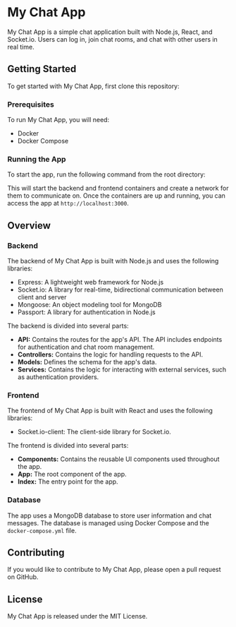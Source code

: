 # My Chat App

My Chat App is a simple chat application built with Node.js, React, and Socket.io. Users can log in, join chat rooms, and chat with other users in real time.

## Getting Started

To get started with My Chat App, first clone this repository:

### Prerequisites

To run My Chat App, you will need:

- Docker
- Docker Compose

### Running the App

To start the app, run the following command from the root directory:

This will start the backend and frontend containers and create a network for them to communicate on. Once the containers are up and running, you can access the app at `http://localhost:3000`.

## Overview

### Backend

The backend of My Chat App is built with Node.js and uses the following libraries:

- Express: A lightweight web framework for Node.js
- Socket.io: A library for real-time, bidirectional communication between client and server
- Mongoose: An object modeling tool for MongoDB
- Passport: A library for authentication in Node.js

The backend is divided into several parts:

- **API:** Contains the routes for the app's API. The API includes endpoints for authentication and chat room management.
- **Controllers:** Contains the logic for handling requests to the API.
- **Models:** Defines the schema for the app's data.
- **Services:** Contains the logic for interacting with external services, such as authentication providers.

### Frontend

The frontend of My Chat App is built with React and uses the following libraries:

- Socket.io-client: The client-side library for Socket.io.

The frontend is divided into several parts:

- **Components:** Contains the reusable UI components used throughout the app.
- **App:** The root component of the app.
- **Index:** The entry point for the app.

### Database

The app uses a MongoDB database to store user information and chat messages. The database is managed using Docker Compose and the `docker-compose.yml` file.

## Contributing

If you would like to contribute to My Chat App, please open a pull request on GitHub.

## License

My Chat App is released under the MIT License.
